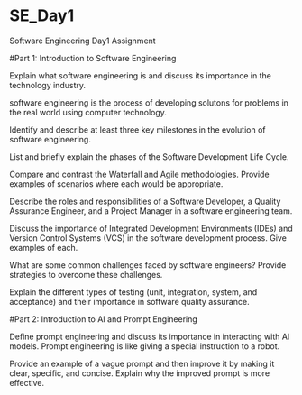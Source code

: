 # SE_Day1
Software Engineering Day1 Assignment

#Part 1: Introduction to Software Engineering

Explain what software engineering is and discuss its importance in the technology industry.

software engineering is the process of developing solutons for problems in the real world using computer technology.


Identify and describe at least three key milestones in the evolution of software engineering.


List and briefly explain the phases of the Software Development Life Cycle.


Compare and contrast the Waterfall and Agile methodologies. Provide examples of scenarios where each would be appropriate.


Describe the roles and responsibilities of a Software Developer, a Quality Assurance Engineer, and a Project Manager in a software engineering team.


Discuss the importance of Integrated Development Environments (IDEs) and Version Control Systems (VCS) in the software development process. Give examples of each.


What are some common challenges faced by software engineers? Provide strategies to overcome these challenges.


Explain the different types of testing (unit, integration, system, and acceptance) and their importance in software quality assurance.


#Part 2: Introduction to AI and Prompt Engineering


Define prompt engineering and discuss its importance in interacting with AI models.
Prompt engineering is like giving a special instruction  to a  robot.  

Provide an example of a vague prompt and then improve it by making it clear, specific, and concise. Explain why the improved prompt is more effective.
